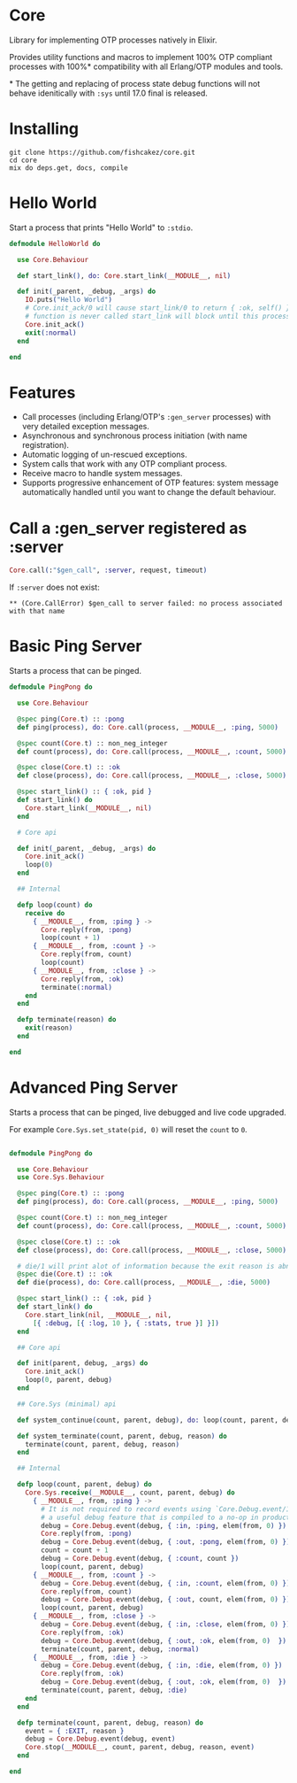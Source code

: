 # Core
Library for implementing OTP processes natively in Elixir.

Provides utility functions and macros to implement 100% OTP compliant
processes with 100%\* compatibility with all Erlang/OTP modules and tools.

\* The getting and replacing of process state debug functions will not
behave idenitically with `:sys` until 17.0 final is released.

# Installing
```
git clone https://github.com/fishcakez/core.git
cd core
mix do deps.get, docs, compile
```

# Hello World
Start a process that prints "Hello World" to `:stdio`.
```elixir
defmodule HelloWorld do

  use Core.Behaviour

  def start_link(), do: Core.start_link(__MODULE__, nil)

  def init(_parent, _debug, _args) do
    IO.puts("Hello World")
    # Core.init_ack/0 will cause start_link/0 to return { :ok, self() }. If this
    # function is never called start_link will block until this process exits.
    Core.init_ack()
    exit(:normal)
  end

end
```

# Features
* Call processes (including Erlang/OTP's `:gen_server` processes) with
  very detailed exception messages.
* Asynchronous and synchronous process initiation (with name registration).
* Automatic logging of un-rescued exceptions.
* System calls that work with any OTP compliant process.
* Receive macro to handle system messages.
* Supports progressive enhancement of OTP features: system message
  automatically handled until you want to change the default behaviour.

# Call a :gen\_server registered as :server
```elixir
Core.call(:"$gen_call", :server, request, timeout)
```
If `:server` does not exist:
```
** (Core.CallError) $gen_call to server failed: no process associated with that name
```

# Basic Ping Server
Starts a process that can be pinged.
```elixir
defmodule PingPong do

  use Core.Behaviour

  @spec ping(Core.t) :: :pong
  def ping(process), do: Core.call(process, __MODULE__, :ping, 5000)

  @spec count(Core.t) :: non_neg_integer
  def count(process), do: Core.call(process, __MODULE__, :count, 5000)

  @spec close(Core.t) :: :ok
  def close(process), do: Core.call(process, __MODULE__, :close, 5000)

  @spec start_link() :: { :ok, pid }
  def start_link() do
    Core.start_link(__MODULE__, nil)
  end

  # Core api

  def init(_parent, _debug, _args) do
    Core.init_ack()
    loop(0)
  end

  ## Internal

  defp loop(count) do
    receive do
      { __MODULE__, from, :ping } ->
        Core.reply(from, :pong)
        loop(count + 1)
      { __MODULE__, from, :count } ->
        Core.reply(from, count)
        loop(count)
      { __MODULE__, from, :close } ->
        Core.reply(from, :ok)
        terminate(:normal)
    end
  end

  defp terminate(reason) do
    exit(reason)
  end

end
```

# Advanced Ping Server
Starts a process that can be pinged, live debugged and live code
upgraded.

For example `Core.Sys.set_state(pid, 0)` will reset the `count` to `0`.
```elixir

defmodule PingPong do

  use Core.Behaviour
  use Core.Sys.Behaviour

  @spec ping(Core.t) :: :pong
  def ping(process), do: Core.call(process, __MODULE__, :ping, 5000)

  @spec count(Core.t) :: non_neg_integer
  def count(process), do: Core.call(process, __MODULE__, :count, 5000)

  @spec close(Core.t) :: :ok
  def close(process), do: Core.call(process, __MODULE__, :close, 5000)

  # die/1 will print alot of information because the exit reason is abnormal.
  @spec die(Core.t) :: :ok
  def die(process), do: Core.call(process, __MODULE__, :die, 5000)

  @spec start_link() :: { :ok, pid }
  def start_link() do
    Core.start_link(nil, __MODULE__, nil,
      [{ :debug, [{ :log, 10 }, { :stats, true }] }])
  end

  ## Core api

  def init(parent, debug, _args) do
    Core.init_ack()
    loop(0, parent, debug)
  end

  ## Core.Sys (minimal) api

  def system_continue(count, parent, debug), do: loop(count, parent, debug)

  def system_terminate(count, parent, debug, reason) do
    terminate(count, parent, debug, reason)
  end

  ## Internal

  defp loop(count, parent, debug) do
    Core.Sys.receive(__MODULE__, count, parent, debug) do
      { __MODULE__, from, :ping } ->
        # It is not required to record events using `Core.Debug.event/1` but is
        # a useful debug feature that is compiled to a no-op in production.
        debug = Core.Debug.event(debug, { :in, :ping, elem(from, 0) })
        Core.reply(from, :pong)
        debug = Core.Debug.event(debug, { :out, :pong, elem(from, 0) })
        count = count + 1
        debug = Core.Debug.event(debug, { :count, count })
        loop(count, parent, debug)
      { __MODULE__, from, :count } ->
        debug = Core.Debug.event(debug, { :in, :count, elem(from, 0) })
        Core.reply(from, count)
        debug = Core.Debug.event(debug, { :out, count, elem(from, 0) })
        loop(count, parent, debug)
      { __MODULE__, from, :close } ->
        debug = Core.Debug.event(debug, { :in, :close, elem(from, 0) })
        Core.reply(from, :ok)
        debug = Core.Debug.event(debug, { :out, :ok, elem(from, 0)  })
        terminate(count, parent, debug, :normal)
      { __MODULE__, from, :die } ->
        debug = Core.Debug.event(debug, { :in, :die, elem(from, 0) })
        Core.reply(from, :ok)
        debug = Core.Debug.event(debug, { :out, :ok, elem(from, 0)  })
        terminate(count, parent, debug, :die)
    end
  end

  defp terminate(count, parent, debug, reason) do
    event = { :EXIT, reason }
    debug = Core.Debug.event(debug, event)
    Core.stop(__MODULE__, count, parent, debug, reason, event)
  end

end
```





